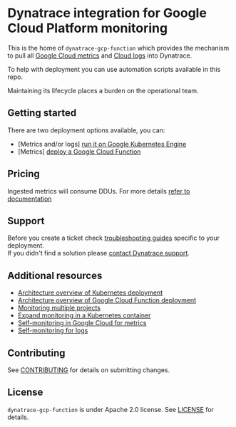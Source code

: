 # Dynatrace integration for Google Cloud Platform monitoring

This is the home of `dynatrace-gcp-function` which provides the mechanism to pull all [Google Cloud metrics](https://cloud.google.com/monitoring/api/metrics_gcp) and  [Cloud logs](https://cloud.google.com/logging/docs)  into Dynatrace. 
  
To help with deployment you can use automation scripts available in this repo.

Maintaining its lifecycle places a burden on the operational team.


## Getting started
There are two deployment options available, you can:
- [Metrics and/or logs] [run it on Google Kubernetes Engine](https://www.dynatrace.com/support/help/shortlink/deploy-k8)  
- [Metrics] [deploy a Google Cloud Function](https://www.dynatrace.com/support/help/shortlink/deploy-gcp)


## Pricing
Ingested metrics will consume DDUs. For more details [refer to documentation](https://www.dynatrace.com/support/help/reference/monitoring-consumption-calculation/#expand-gcp-service-monitoring-consumption-104)


## Support
Before you create a ticket check [troubleshooting guides](https://www.dynatrace.com/support/help/shortlink/troubleshoot-gcp) specific to your deployment.  
If you didn't find a solution please [contact Dynatrace support](https://www.dynatrace.com/support/contact-support/). 


## Additional resources
- [Architecture overview of Kubernetes deployment](./docs/k8s.md)
- [Architecture overview of Google Cloud Function deployment](./docs/function.md)
- [Monitoring multiple projects](https://www.dynatrace.com/support/help/technology-support/cloud-platforms/google-cloud-platform/monitor-gcp-services-and-logs-with-dynatrace/monitor-multiple-projects/)
- [Expand monitoring in a Kubernetes container](https://www.dynatrace.com/support/help/shortlink/expand-k8s)
- [Self-monitoring in Google Cloud for metrics](https://www.dynatrace.com/support/help/shortlink/troubleshoot-gcp)
- [Self-monitoring for logs](docs/sfm_log.MD)



## Contributing

See [CONTRIBUTING](CONTRIBUTING.md) for details on submitting changes.

## License

`dynatrace-gcp-function` is under Apache 2.0 license. See [LICENSE](LICENSE.md) for details.